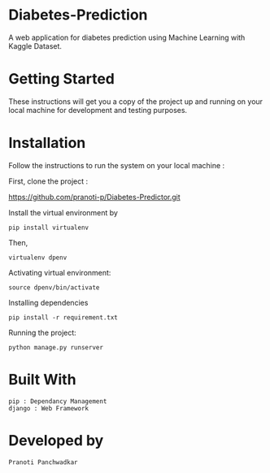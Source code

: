 # Diabetes-Prediction

A web application for diabetes prediction using Machine Learning with Kaggle Dataset.

# Getting Started

These instructions will get you a copy of the project up and running on your local machine for development and testing purposes.

# Installation

Follow the instructions to run the system on your local machine :

First, clone the project :

https://github.com/pranoti-p/Diabetes-Predictor.git

Install the virtual environment by

	pip install virtualenv

Then,

	virtualenv dpenv
	
Activating virtual environment:

	source dpenv/bin/activate
	
Installing dependencies

	pip install -r requirement.txt

Running the project:

	python manage.py runserver
	
# Built With

	pip : Dependancy Management
	django : Web Framework
	
# Developed by

	Pranoti Panchwadkar

	



	
	








